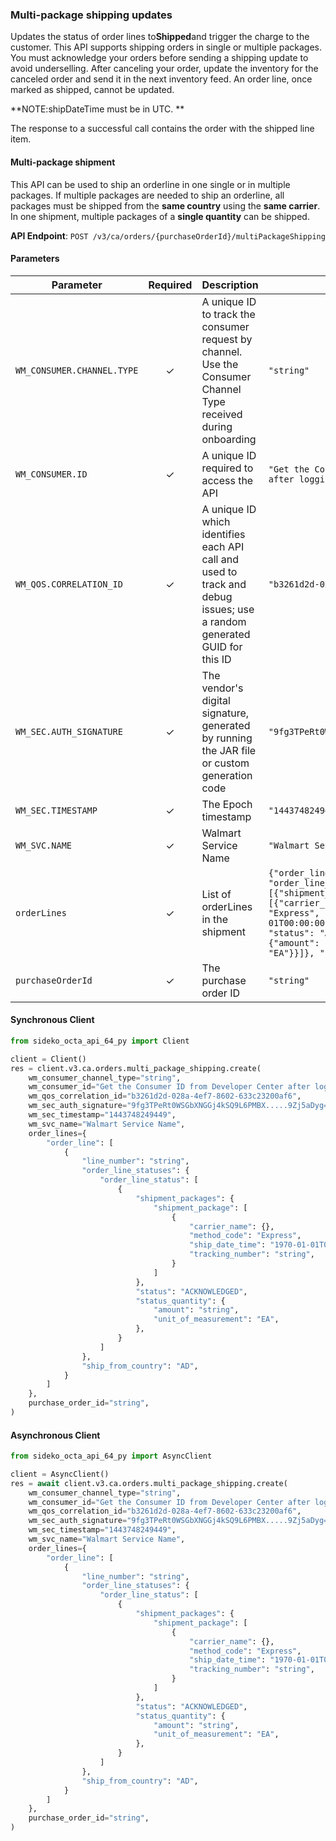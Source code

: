 
### Multi-package shipping updates <a name="create"></a>

Updates the status of order lines to**Shipped**and trigger the charge to the customer. This API supports shipping orders in single or multiple packages. You must acknowledge your orders before sending a shipping update to avoid underselling. After canceling your order, update the inventory for the canceled order and send it in the next inventory feed. An order line, once marked as shipped, cannot be updated.

**NOTE:shipDateTime must be in UTC. **

The response to a successful call contains the order with the shipped line item.

#### Multi-package shipment

This API can be used to ship an orderline in one single or in multiple packages. If multiple packages are needed to ship an orderline, all packages must be shipped from the **same country** using the **same carrier**. In one shipment, multiple packages of a **single quantity** can be shipped.


**API Endpoint**: `POST /v3/ca/orders/{purchaseOrderId}/multiPackageShipping`

#### Parameters

| Parameter | Required | Description | Example |
|-----------|:--------:|-------------|--------|
| `WM_CONSUMER.CHANNEL.TYPE` | ✓ | A unique ID to track the consumer request by channel. Use the Consumer Channel Type received during onboarding | `"string"` |
| `WM_CONSUMER.ID` | ✓ | A unique ID required to access the API | `"Get the Consumer ID from Developer Center after logging in"` |
| `WM_QOS.CORRELATION_ID` | ✓ | A unique ID which identifies each API call and used to track and debug issues; use a random generated GUID for this ID | `"b3261d2d-028a-4ef7-8602-633c23200af6"` |
| `WM_SEC.AUTH_SIGNATURE` | ✓ | The vendor's digital signature, generated by running the JAR file or custom generation code | `"9fg3TPeRt0WSGbXNGGj4kSQ9L6PMBX.....9Zj5aDyg="` |
| `WM_SEC.TIMESTAMP` | ✓ | The Epoch timestamp | `"1443748249449"` |
| `WM_SVC.NAME` | ✓ | Walmart Service Name | `"Walmart Service Name"` |
| `orderLines` | ✓ | List of orderLines in the shipment | `{"order_line": [{"line_number": "string", "order_line_statuses": {"order_line_status": [{"shipment_packages": {"shipment_package": [{"carrier_name": {}, "method_code": "Express", "ship_date_time": "1970-01-01T00:00:00", "tracking_number": "string"}]}, "status": "ACKNOWLEDGED", "status_quantity": {"amount": "string", "unit_of_measurement": "EA"}}]}, "ship_from_country": "AD"}]}` |
| `purchaseOrderId` | ✓ | The purchase order ID | `"string"` |

#### Synchronous Client

```python
from sideko_octa_api_64_py import Client

client = Client()
res = client.v3.ca.orders.multi_package_shipping.create(
    wm_consumer_channel_type="string",
    wm_consumer_id="Get the Consumer ID from Developer Center after logging in",
    wm_qos_correlation_id="b3261d2d-028a-4ef7-8602-633c23200af6",
    wm_sec_auth_signature="9fg3TPeRt0WSGbXNGGj4kSQ9L6PMBX.....9Zj5aDyg=",
    wm_sec_timestamp="1443748249449",
    wm_svc_name="Walmart Service Name",
    order_lines={
        "order_line": [
            {
                "line_number": "string",
                "order_line_statuses": {
                    "order_line_status": [
                        {
                            "shipment_packages": {
                                "shipment_package": [
                                    {
                                        "carrier_name": {},
                                        "method_code": "Express",
                                        "ship_date_time": "1970-01-01T00:00:00",
                                        "tracking_number": "string",
                                    }
                                ]
                            },
                            "status": "ACKNOWLEDGED",
                            "status_quantity": {
                                "amount": "string",
                                "unit_of_measurement": "EA",
                            },
                        }
                    ]
                },
                "ship_from_country": "AD",
            }
        ]
    },
    purchase_order_id="string",
)

```

#### Asynchronous Client

```python
from sideko_octa_api_64_py import AsyncClient

client = AsyncClient()
res = await client.v3.ca.orders.multi_package_shipping.create(
    wm_consumer_channel_type="string",
    wm_consumer_id="Get the Consumer ID from Developer Center after logging in",
    wm_qos_correlation_id="b3261d2d-028a-4ef7-8602-633c23200af6",
    wm_sec_auth_signature="9fg3TPeRt0WSGbXNGGj4kSQ9L6PMBX.....9Zj5aDyg=",
    wm_sec_timestamp="1443748249449",
    wm_svc_name="Walmart Service Name",
    order_lines={
        "order_line": [
            {
                "line_number": "string",
                "order_line_statuses": {
                    "order_line_status": [
                        {
                            "shipment_packages": {
                                "shipment_package": [
                                    {
                                        "carrier_name": {},
                                        "method_code": "Express",
                                        "ship_date_time": "1970-01-01T00:00:00",
                                        "tracking_number": "string",
                                    }
                                ]
                            },
                            "status": "ACKNOWLEDGED",
                            "status_quantity": {
                                "amount": "string",
                                "unit_of_measurement": "EA",
                            },
                        }
                    ]
                },
                "ship_from_country": "AD",
            }
        ]
    },
    purchase_order_id="string",
)

```
